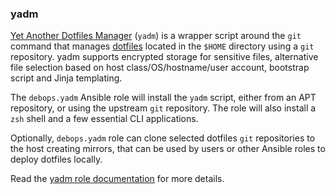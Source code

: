 ### yadm

[Yet Another Dotfiles Manager](https://yadm.io/) (`yadm`) is a wrapper
script around the `git` command that manages
[dotfiles](https://en.wikipedia.org/wiki/Hidden_file_and_hidden_directory)
located in the `$HOME` directory using a `git` repository. yadm supports
encrypted storage for sensitive files, alternative file selection based
on host class/OS/hostname/user account, bootstrap script and Jinja
templating.

The `debops.yadm` Ansible role will install the `yadm` script, either
from an APT repository, or using the upstream `git` repository. The role
will also install a `zsh` shell and a few essential CLI applications.

Optionally, `debops.yadm` role can clone selected dotfiles `git`
repositories to the host creating mirrors, that can be used by users or
other Ansible roles to deploy dotfiles locally.

Read the [yadm role documentation](https://docs.debops.org/en/stable-3.2/ansible/roles/yadm/) for more details.
